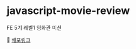 # javascript-movie-review

FE 5기 레벨1 영화관 미션

:link: [배포링크](https://shackstack.github.io/javascript-movie-review/)
